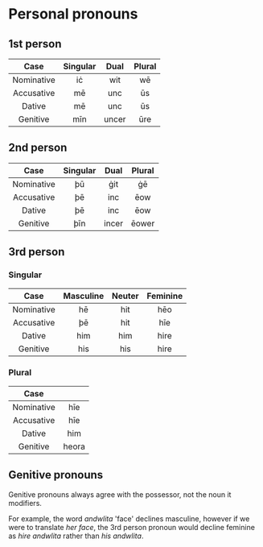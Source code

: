 # Personal pronouns
## 1st person
| Case | Singular | Dual | Plural |
|:---:|:---:|:---:|:---:|
| Nominative | iċ | wit | wē |
| Accusative | mē | unc | ūs |
| Dative | mē | unc | ūs |
| Genitive | mīn | uncer | ūre |

## 2nd person
| Case | Singular | Dual | Plural |
|:---:|:---:|:---:|:---:|
| Nominative | þū | ġit | ġē |
| Accusative | þē | inc | ēow |
| Dative | þē | inc | ēow |
| Genitive | þīn | incer | ēower |

## 3rd person
### Singular
| Case | Masculine | Neuter | Feminine |
|:---:|:---:|:---:|:---:|
| Nominative | hē | hit | hēo |
| Accusative | þē | hit | hīe |
| Dative | him | him | hire |
| Genitive | his | his | hire |

### Plural
| Case |  |
|:---:|:---:|
| Nominative | hīe |
| Accusative | hīe |
| Dative | him |
| Genitive | heora |

## Genitive pronouns
Genitive pronouns always agree with the possessor, not the noun it modifiers.  

For example, the word *andwlita* 'face' declines masculine, however if we were to translate *her face*, the 3rd person pronoun would decline feminine as *hire andwlita* rather than *his andwlita*.  